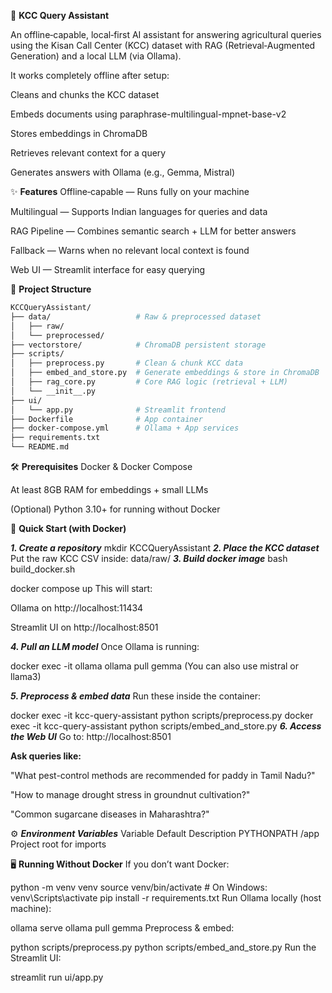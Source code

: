 
🌾 **KCC Query Assistant**

An offline‑capable, local‑first AI assistant for answering agricultural queries using the Kisan Call Center (KCC) dataset with RAG (Retrieval‑Augmented Generation) and a local LLM (via Ollama).

It works completely offline after setup:

Cleans and chunks the KCC dataset

Embeds documents using paraphrase-multilingual-mpnet-base-v2

Stores embeddings in ChromaDB

Retrieves relevant context for a query

Generates answers with Ollama (e.g., Gemma, Mistral)

✨ **Features**
Offline‑capable — Runs fully on your machine

Multilingual — Supports Indian languages for queries and data

RAG Pipeline — Combines semantic search + LLM for better answers

Fallback — Warns when no relevant local context is found

Web UI — Streamlit interface for easy querying

📂 **Project Structure**
```bash
KCCQueryAssistant/
├── data/                   # Raw & preprocessed dataset
│   ├── raw/
│   └── preprocessed/
├── vectorstore/            # ChromaDB persistent storage
├── scripts/
│   ├── preprocess.py       # Clean & chunk KCC data
│   ├── embed_and_store.py  # Generate embeddings & store in ChromaDB
│   ├── rag_core.py         # Core RAG logic (retrieval + LLM)
│   └── __init__.py
├── ui/
│   └── app.py              # Streamlit frontend
├── Dockerfile              # App container
├── docker-compose.yml      # Ollama + App services
├── requirements.txt
└── README.md
```

🛠️ **Prerequisites**
Docker & Docker Compose

At least 8GB RAM for embeddings + small LLMs

(Optional) Python 3.10+ for running without Docker

🚀 **Quick Start (with Docker)**

***1. Create a repository***
mkdir KCCQueryAssistant
***2. Place the KCC dataset***
Put the raw KCC CSV inside:
data/raw/
***3. Build docker image***
bash build_docker.sh

docker compose up
This will start:

Ollama on http://localhost:11434

Streamlit UI on http://localhost:8501

***4. Pull an LLM model***
Once Ollama is running:

docker exec -it ollama ollama pull gemma
(You can also use mistral or llama3)

***5. Preprocess & embed data***
Run these inside the container:

docker exec -it kcc-query-assistant python scripts/preprocess.py
docker exec -it kcc-query-assistant python scripts/embed_and_store.py
***6. Access the Web UI***
Go to: http://localhost:8501

**Ask queries like:**

"What pest-control methods are recommended for paddy in Tamil Nadu?"

"How to manage drought stress in groundnut cultivation?"

"Common sugarcane diseases in Maharashtra?"

⚙️ ***Environment Variables***
Variable	Default	Description
PYTHONPATH	/app	Project root for imports

🖥️ **Running Without Docker**
If you don’t want Docker:

python -m venv venv
source venv/bin/activate   # On Windows: venv\Scripts\activate
pip install -r requirements.txt
Run Ollama locally (host machine):

ollama serve
ollama pull gemma
Preprocess & embed:

python scripts/preprocess.py
python scripts/embed_and_store.py
Run the Streamlit UI:


streamlit run ui/app.py
